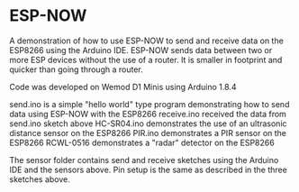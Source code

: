 # ESP-NOW

A demonstration of how to use ESP-NOW to send and receive data on the ESP8266 using the Arduino IDE. ESP-NOW sends data between two or more ESP devices without the use of a router. It is smaller in footprint and quicker than going through a router.

Code was developed on Wemod D1 Minis using Arduino 1.8.4

send.ino is a simple "hello world" type program demonstrating how to send data using ESP-NOW with the ESP8266 receive.ino received the data from send.ino sketch above
HC-SR04.ino demonstrates the use of an ultrasonic distance sensor on the ESP8266 
PIR.ino demonstrates a PIR sensor on the ESP8266 RCWL-0516 demonstrates a "radar" detector on the ESP8266

The sensor folder contains send and receive sketches using the Arduino IDE and the sensors above. Pin setup is the same as described in the three sketches above.

